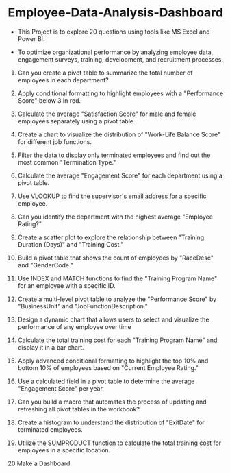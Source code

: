 # Employee-Data-Analysis-Dashboard

*  This Project is to explore 20 questions using tools like MS Excel and Power BI.

*  To optimize organizational performance by analyzing employee data, engagement surveys, training, development, and recruitment processes.

  1. Can you create a pivot table to summarize the total number of employees in each department?

  2. Apply conditional formatting to highlight employees with a "Performance Score" below 3 in red.

  3. Calculate the average "Satisfaction Score" for male and female employees separately using a pivot table.

  4. Create a chart to visualize the distribution of "Work-Life Balance Score" for different job functions.

  5. Filter the data to display only terminated employees and find out the most common "Termination Type."

  6. Calculate the average "Engagement Score" for each department using a pivot table.

  7. Use VLOOKUP to find the supervisor's email address for a specific employee.

  8. Can you identify the department with the highest average "Employee Rating?"

  9. Create a scatter plot to explore the relationship between "Training Duration (Days)" and "Training Cost."

  10. Build a pivot table that shows the count of employees by "RaceDesc" and "GenderCode."

  11. Use INDEX and MATCH functions to find the "Training Program Name" for an employee with a specific ID.

  12. Create a multi-level pivot table to analyze the "Performance Score" by "BusinessUnit" and "JobFunctionDescription."

  13. Design a dynamic chart that allows users to select and visualize the performance of any employee over time

  14. Calculate the total training cost for each "Training Program Name" and display it in a bar chart.

  15. Apply advanced conditional formatting to highlight the top 10% and bottom 10% of employees based on "Current Employee Rating." 

  16. Use a calculated field in a pivot table to determine the average "Engagement Score" per year. 

  17. Can you build a macro that automates the process of updating and refreshing all pivot tables in the workbook?

  18. Create a histogram to understand the distribution of "ExitDate" for terminated employees.

  19. Utilize the SUMPRODUCT function to calculate the total training cost for employees in a specific location.

  20 Make a Dashboard.












   


